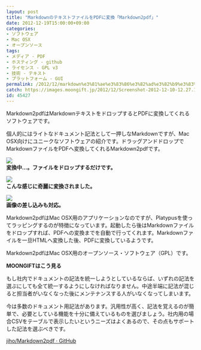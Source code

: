 ```yaml
---
layout: post
title: "MarkdownのテキストファイルをPDFに変換「Markdown2pdf」"
date: 2012-12-19T15:00:00+09:00
categories:
- ソフトウェア
- Mac OSX
- オープンソース
tags: 
- メディア - PDF
- ホスティング - github
- ライセンス - GPL v3
- 技術 - テキスト
- プラットフォーム - GUI
permalink: /2012/12/markdown%e3%81%ae%e3%83%86%e3%82%ad%e3%82%b9%e3%83%88%e3%83%95%e3%82%a1%e3%82%a4%e3%83%ab%e3%82%92pdf%e3%81%ab%e5%a4%89%e6%8f%9b%e3%80%8cmarkdown2pdf%e3%80%8d/
catch: https://images.moongift.jp/2012/12/Screenshot-2012-12-10-12.27.19_thumb.png
id: 45427
---
```

Markdown2pdfはMarkdownテキストをドロップするとPDFに変換してくれるソフトウェアです。

  

個人的にはライトなドキュメント記法として一押しなMarkdownですが、Mac OSX向けにユニークなソフトウェアの紹介です。ドラッグアンドドロップでMarkdownファイルをPDFへ変換してくれるMarkdown2pdfです。

  

[![](https://images.moongift.jp/2012/12/Screenshot-2012-12-10-12.21.55_thumb.png)](https://images.moongift.jp/2012/12/Screenshot-2012-12-10-12.21.55.png)  
**変換中…。ファイルをドロップするだけです。**

  

[![](https://images.moongift.jp/2012/12/Screenshot-2012-12-10-12.27.19_thumb.png)](https://images.moongift.jp/2012/12/Screenshot-2012-12-10-12.27.19.png)  
**こんな感じに奇麗に変換されました。**

  

[![](https://images.moongift.jp/2012/12/Screenshot-2012-12-10-12.27.23_thumb.png)](https://images.moongift.jp/2012/12/Screenshot-2012-12-10-12.27.23.png)  
**画像の差し込みも対応。**

  

Markdown2pdfはMac OSX用のアプリケーションなのですが、Platypusを使ってラッピングするのが特徴になっています。起動したら後はMarkdownファイルをドロップすれば、PDFへの変換までを自動で行ってくれます。Markdownファイルを一旦HTMLへ変換した後、PDFに変換しているようです。

  

Markdown2pdfはMac OSX用のオープンソース・ソフトウェア（GPL）です。

  
  
  

**MOONGIFTはこう見る**

  

もし社内でドキュメントの記法を統一しようとしているならば、いずれの記法を選ぶにしても全て統一するようにしなければなりません。中途半端に記法が混じると担当者がいなくなった後にメンテナンスする人がいなくなってしまいます。

  

今は多数のドキュメント用記法があります。汎用性が高く、記法を覚えるのが簡単で、必要としている機能を十分に備えているものを選びましょう。社内用の場合CSVをテーブルで表示したいというニーズはよくあるので、その点もサポートした記法を選ぶべきです。

  
  

[jiho/Markdown2pdf · GitHub](https://github.com/jiho/Markdown2pdf)

